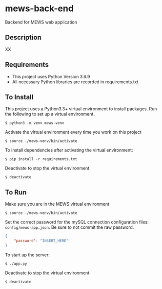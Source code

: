 # mews-back-end
Backend for MEWS web application

## Description
XX

## Requirements
- This project uses Python Version 3.6.9
- All necessary Python libraries are recorded in requirements.txt

## To Install
This project uses a Python3.3+ virtual environment to install packages. Run the following to set up a virtual environment.
```console
$ python3 -m venv mews-venv 
```

Activate the virtual environment every time you work on this project
```console
$ source ./mews-venv/bin/activate
```

To install dependencies after activating the virtual environment:
```console
$ pip install -r requirements.txt
```

Deactivate to stop the virtual environment
```console
$ deactivate
```

## To Run
Make sure you are in the MEWS virtual environment
```console
$ source ./mews-venv/bin/activate
```

Set the correct password for the mySQL connection configuration files: `config/mews-app.json`. Be sure to not commit the raw password.
```json
{
	"password": "INSERT_HERE"
}
```

To start up the server:
```console
$ ./app.py
```

Deactivate to stop the virtual environment
```console
$ deactivate
```
